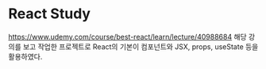 React Study
===========

https://www.udemy.com/course/best-react/learn/lecture/40988684
해당 강의를 보고 작업한 프로젝트로 React의 기본이 컴포넌트와 JSX, props, useState 등을 활용하였다.
